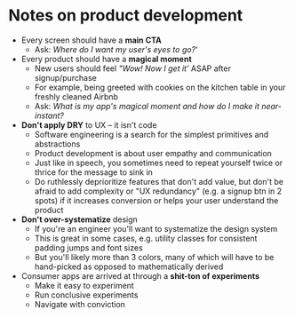 # Notes on product development

* Every screen should have a **main CTA**
  * Ask: *Where do I want my user's eyes to go?*'
* Every product should have a **magical moment**
  * New users should feel *"Wow! Now I get it'* ASAP after signup/purchase
  * For example, being greeted with cookies on the kitchen table in your freshly cleaned Airbnb
  * Ask: *What is my app's magical moment and how do I make it near-instant?*
* **Don't apply DRY** to UX – it isn't code 
  * Software engineering is a search for the simplest primitives and abstractions
  * Product development is about user empathy and communication
  * Just like in speech, you sometimes need to repeat yourself twice or thrice for the message to sink in
  * Do ruthlessly deprioritize features that don't add value, but don't be afraid to add complexity or "UX redundancy" (e.g. a signup btn in 2 spots) if it increases conversion or helps your user understand the product
* **Don't over-systematize** design
  * If you're an engineer you'll want to systematize the design system
  * This is great in some cases, e.g. utility classes for consistent padding jumps and font sizes
  * But you'll likely more than 3 colors, many of which will have to be hand-picked as opposed to mathematically derived
* Consumer apps are arrived at through a **shit-ton of experiments**
  * Make it easy to experiment
  * Run conclusive experiments
  * Navigate with conviction

